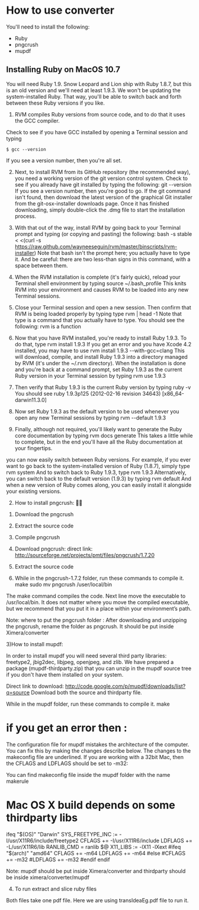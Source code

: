 ﻿How to use converter
====================

You'll need to install the following:
* Ruby 
* pngcrush 
* mupdf

Installing Ruby on MacOS 10.7
-----------------------------

You will need Ruby 1.9. Snow Leopard and Lion ship with Ruby 1.8.7,
but this is an old version and we'll need at least 1.9.3. We won't be
updating the system-installed Ruby. That way, you'll be able to switch
back and forth between these Ruby versions if you like.  

1. RVM compiles Ruby versions from source code, and to do that it uses the
GCC compiler.

Check to see if you have GCC installed by opening a Terminal session and typing 

`$ gcc --version`

If you see a version number, then you're all set.  

2. Next, to install RVM from its GitHub repository (the  recommended way), you need a working version of the git version control system. 
Check to see if you already have git installed by typing the following: 
git --version 
If you see a version number, then you're good to go. If the git command isn't found, then download the latest version of the graphical Git installer from the git-osx-installer downloads page. Once it has finished downloading, simply double-click the .dmg file to start the installation process. 

3. With that out of the way, install RVM by going back to your Terminal prompt and typing (or copying and pasting) the following: 
bash -s stable < <(curl -s https://raw.github.com/wayneeseguin/rvm/master/binscripts/rvm-installer) 
Note that bash isn't the prompt here; you actually have to type it. And be careful: there are two less-than signs in this command, with a space between them. 

4. When the RVM installation is complete (it's fairly quick), reload your Terminal shell environment by typing 
source ~/.bash_profile 
This knits RVM into your environment and causes RVM to be loaded into any new Terminal sessions. 
5. Close your Terminal session and open a new session. Then confirm that RVM is being loaded properly by typing 
type rvm | head -1 
Note that type is a command that you actually have to type. 
You should see the following: 
rvm is a function 
6. Now that you have RVM installed, you're ready to install Ruby 1.9.3. To do that, type 
rvm install 1.9.3 
If you get an error and you have Xcode 4.2 installed, you may have to use 
rvm install 1.9.3 --with-gcc=clang 
This will download, compile, and install Ruby 1.9.3 into a directory managed by RVM (it's under the ~/.rvm directory). 
When the installation is done and you're back at a command prompt, set Ruby 1.9.3 as the current Ruby version in your Terminal session by typing 
rvm use 1.9.3 
7. Then verify that Ruby 1.9.3 is the current Ruby version by typing 
ruby -v 
You should see 
ruby 1.9.3p125 (2012-02-16 revision 34643) [x86_64-darwin11.3.0] 
8. Now set Ruby 1.9.3 as the default version to be used whenever you open any new Terminal sessions by typing 
rvm --default 1.9.3 
9. Finally, although not required, you'll likely want to generate the Ruby core documentation by typing 
rvm docs generate 
This takes a little while to complete, but in the end you'll have all the Ruby documentation at your fingertips. 

you can now easily switch between Ruby versions. For example, if you ever want to go back to the system-installed version of Ruby (1.8.7), simply type 
rvm system 
And to switch back to Ruby 1.9.3, type 
rvm 1.9.3 
Alternatively, you can switch back to the default version (1.9.3) by typing 
rvm default 
And when a new version of Ruby comes along, you can easily install it alongside your existing versions. 



2) How to install pngcrush:

1. Download the pngcrush
2. Extract the source code
3. Compile pngcrush	


1. Download pngcrush: direct link: http://sourceforge.net/projects/pmt/files/pngcrush/1.7.20
2. Extract the source code
3. While in the pngcrush-1.7.2 folder, run these commands to compile it.
make 
sudo mv pngcrush /user/local/bin 

The make command compiles the code. Next line move the executable to /usr/local/bin. It does not matter where you move the compiled executable, but we recommend that you put it in a place within your environment’s path.

Note: where to put the pngcrush folder : After downloading and unzipping the pngcrush, rename the folder as pngcrush.
It should be put inside Ximera/converter 


3)How to install mupdf:

In order to install mupdf you will need several third party libraries: freetype2, jbig2dec, libjpeg, openjpeg, and zlib. We have prepared a package (mupdf-thirdparty.zip) that you can unzip in the mupdf source tree if you don't have them installed on your system.


Direct link to download: http://code.google.com/p/mupdf/downloads/list?q=source
Download both the source and thirdparty file. 

While in the mupdf folder, run these commands to compile it.
make 
# if you get an error then :

The configuration file for mupdf mistakes the architecture of the computer. You can fix this by making the changes describe below. The changes to the makeconfig file are underlined. If you are working with a 32bit Mac, then the CFLAGS and LDFLAGS should be set to -m32: 

You can find makeconfig file inside the mupdf folder with the name makerule

# Mac OS X build depends on some thirdparty libs
ifeq "$(OS)" "Darwin"
SYS_FREETYPE_INC := -I/usr/X11R6/include/freetype2
CFLAGS += -I/usr/X11R6/include
LDFLAGS += -L/usr/X11R6/lib
RANLIB_CMD = ranlib $@
X11_LIBS := -lX11 -lXext
#ifeq "$(arch)" "amd64"
CFLAGS += -m64
LDFLAGS += -m64
#else
#CFLAGS += -m32
#LDFLAGS += -m32
#endif
endif


Note: mupdf should be put inside Ximera/converter and thirdparty should be inside ximera/converter/mupdf


4) To run extract and slice ruby files

Both files take one pdf file. Here we are using transIdeaEg.pdf file to run it.






